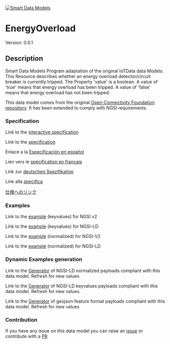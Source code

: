 [![Smart Data Models](https://smartdatamodels.org/wp-content/uploads/2022/01/SmartDataModels_logo.png "Logo")](https://smartdatamodels.org)
# EnergyOverload
Version: 0.0.1

## Description 

Smart Data Models Program adaptation of the original IoTData data Models. This Resource describes whether an energy overload detector/circuit breaker is currently tripped. The Property 'value' is a boolean. A value of 'true' means that energy overload has been tripped. A value of 'false' means that energy overload has not been tripped. 

This data model comes from the original [Open Connectivity Foundation repository](https://github.com/openconnectivityfoundation/IoTDataModels). It has been extended to comply with NGSI requirements.
### Specification

Link to the [interactive specification](https://swagger.lab.fiware.org/?url=https://smart-data-models.github.io/dataModel.OCF/EnergyOverload/swagger.yaml)

Link to the [specification](https://github.com/smart-data-models/dataModel.OCF/blob/master/EnergyOverload/doc/spec.md)

Enlace a la [Especificación en español](https://github.com/smart-data-models/dataModel.OCF/blob/master/EnergyOverload/doc/spec_ES.md)

Lien vers le [spécification en français](https://github.com/smart-data-models/dataModel.OCF/blob/master/EnergyOverload/doc/spec_FR.md)

Link zur [deutschen Spezifikation](https://github.com/smart-data-models/dataModel.OCF/blob/master/EnergyOverload/doc/spec_DE.md)

Link alla [specifica](https://github.com/smart-data-models/dataModel.OCF/blob/master/EnergyOverload/doc/spec_IT.md)

[仕様へのリンク](https://github.com/smart-data-models/dataModel.OCF/blob/master/EnergyOverload/doc/spec_JA.md)
### Examples

Link to the [example](https://smart-data-models.github.io/dataModel.OCF/EnergyOverload/examples/example.json) (keyvalues) for NGSI v2

Link to the [example](https://smart-data-models.github.io/dataModel.OCF/EnergyOverload/examples/example.jsonld) (keyvalues) for NGSI-LD

Link to the [example](https://smart-data-models.github.io/dataModel.OCF/EnergyOverload/examples/example-normalized.json) (normalized) for NGSI-V2

Link to the [example](https://smart-data-models.github.io/dataModel.OCF/EnergyOverload/examples/example-normalized.jsonld) (normalized) for NGSI-LD
### Dynamic Examples generation

Link to the [Generator](https://smartdatamodels.org/extra/ngsi-ld_generator.php?schemaUrl=https://raw.githubusercontent.com/smart-data-models/dataModel.OCF/master/EnergyOverload/schema.json&email=info@smartdatamodels.org) of NGSI-LD normalized payloads compliant with this data model. Refresh for new values

Link to the [Generator](https://smartdatamodels.org/extra/ngsi-ld_generator_keyvalues.php?schemaUrl=https://raw.githubusercontent.com/smart-data-models/dataModel.OCF/master/EnergyOverload/schema.json&email=info@smartdatamodels.org) of NGSI-LD keyvalues payloads compliant with this data model. Refresh for new values

Link to the [Generator](https://smartdatamodels.org/extra/geojson_features_generator.php?schemaUrl=https://raw.githubusercontent.com/smart-data-models/dataModel.OCF/master/EnergyOverload/schema.json&email=info@smartdatamodels.org) of geojson feature format payloads compliant with this data model. Refresh for new values
### Contribution

 If you have any issue on this data model you can raise an [issue](https://github.com/smart-data-models/dataModel.OCF/issues)  or contribute with a [PR](https://github.com/smart-data-models/dataModel.OCF/pulls)
